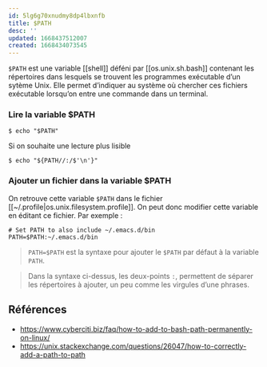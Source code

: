 ```yaml
---
id: 5lg6g70xnudmy8dp4lbxnfb
title: $PATH
desc: ''
updated: 1668437512007
created: 1668434073545
---
```


`$PATH` est une variable [[shell]] déféni par [[os.unix.sh.bash]] contenant les répertoires dans lesquels se trouvent les programmes exécutable d’un sytème Unix. Elle permet d’indiquer au système où chercher ces fichiers exécutable lorsqu’on entre une commande dans un terminal. 

### Lire la variable $PATH

```shell
$ echo "$PATH"
```

Si on souhaite une lecture plus lisible

```shell
$ echo "${PATH//:/$'\n'}"
```

### Ajouter un fichier dans la variable $PATH

On retrouve cette variable `$PATH` dans le fichier [[~/.profile|os.unix.filesystem.profile]]. On peut donc modifier cette variable en éditant ce fichier. Par exemple :

```shell
# Set PATH to also include ~/.emacs.d/bin
PATH=$PATH:~/.emacs.d/bin
```

> `PATH=$PATH` est la syntaxe pour ajouter le `$PATH` par défaut à la variable `PATH`.

> Dans la syntaxe ci-dessus, les deux-points `:`, permettent de séparer les répertoires à ajouter, un peu comme les virgules d’une phrases.


## Références

- https://www.cyberciti.biz/faq/how-to-add-to-bash-path-permanently-on-linux/
- https://unix.stackexchange.com/questions/26047/how-to-correctly-add-a-path-to-path